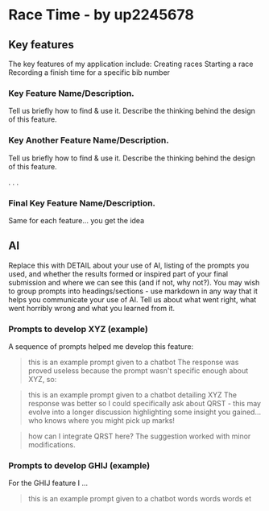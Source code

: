 # Race Time - by up2245678
## Key features
The key features of my application include:
Creating races
Starting a race
Recording a finish time for a specific bib number




### Key Feature Name/Description.
Tell us briefly how to find & use it.
Describe the thinking behind the design of this feature.  


### Key Another Feature Name/Description.
Tell us briefly how to find & use it.
Describe the thinking behind the design of this feature.  

.
.
.
### Final Key Feature Name/Description.
Same for each feature… you get the idea


## AI
Replace this with DETAIL about your use of AI, listing of the prompts you used, and whether the results formed or inspired part of your final submission and where we can see this (and if not, why not?). You may wish to group prompts into headings/sections - use markdown in any way that it helps you communicate your use of AI.  Tell us about what went right,  what went horribly wrong and what you learned from it.

### Prompts to develop XYZ (example)
A sequence of prompts helped me develop this feature:

>  this is an example prompt given to a chatbot
The response was proved useless because the prompt wasn't specific enough about XYZ, so:

>  this is an example prompt given to a chatbot detailing XYZ
The response was better so I could specifically ask about QRST - this may evolve into a longer discussion highlighting some insight you gained… who knows where you might pick up marks!

>  how can I integrate QRST here?
The suggestion worked with minor modifications.

### Prompts to develop GHIJ (example)
For the GHIJ feature I ...

>  this is an example prompt given to a chatbot
words words words et
